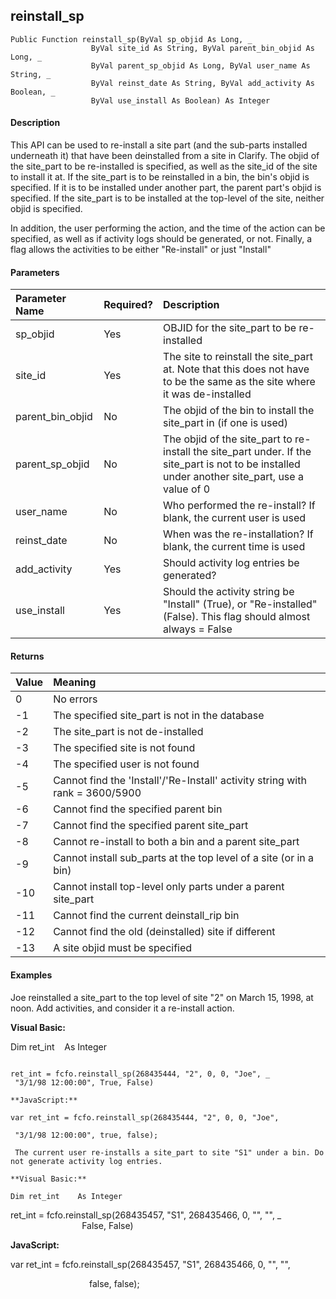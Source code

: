 reinstall_sp
------------

```
Public Function reinstall_sp(ByVal sp_objid As Long, _
                  ByVal site_id As String, ByVal parent_bin_objid As Long, _
                  ByVal parent_sp_objid As Long, ByVal user_name As String, _
                  ByVal reinst_date As String, ByVal add_activity As Boolean, _
                  ByVal use_install As Boolean) As Integer
```

#### Description

This API can be used to re-install a site part (and the sub-parts installed underneath it) that have been deinstalled from a site in Clarify. The objid of the site_part to be re-installed is specified, as well as the site_id of the site to install it at. If the site_part is to be reinstalled in a bin, the bin's objid is specified. If it is to be installed under another part, the parent part's objid is specified. If the site_part is to be installed at the top-level of the site, neither objid is specified.

In addition, the user performing the action, and the time of the action can be specified, as well as if activity logs should be generated, or not. Finally, a flag allows the activities to be either "Re-install" or just "Install"

#### Parameters

| Parameter Name | Required? | Description |
|:--- |:--- |:--- |
| sp_objid | Yes | OBJID for the site_part to be re-installed |
| site_id | Yes | The site to reinstall the site_part at. Note that this does not have to be the same as the site where it was de-installed |
| parent_bin_objid | No | The objid of the bin to install the site_part in (if one is used) |
| parent_sp_objid | No | The objid of the site_part to re-install the site_part under. If the site_part is not to be installed under another site_part, use a value of 0 |
| user_name | No | Who performed the re-install? If blank, the current user is used |
| reinst_date | No | When was the re-installation? If blank, the current time is used |
| add_activity | Yes | Should activity log entries be generated? |
| use_install | Yes | Should the activity string be "Install" (True), or "Re-installed" (False). This flag should almost always = False |

#### Returns

| Value | Meaning |
|:--- |:--- |
| 0 | No errors |
| -1 | The specified site_part is not in the database |
| -2 | The site_part is not de-installed |
| -3 | The specified site is not found |
| -4 | The specified user is not found |
| -5 | Cannot find the 'Install'/'Re-Install' activity string with rank = 3600/5900 |
| -6 | Cannot find the specified parent bin |
| -7 | Cannot find the specified parent site_part |
| -8 | Cannot re-install to both a bin and a parent site_part |
| -9 | Cannot install sub_parts at the top level of a site (or in a bin) |
| -10 | Cannot install top-level only parts under a parent site_part |
| -11 | Cannot find the current deinstall_rip bin |
| -12 | Cannot find the old (deinstalled) site if different |
| -13 | A site objid must be specified |

#### Examples

Joe reinstalled a site_part to the top level of site "2" on March 15, 1998, at noon. Add activities, and consider it a re-install action.

**Visual Basic:**

Dim ret_int    As Integer
```

ret_int = fcfo.reinstall_sp(268435444, "2", 0, 0, "Joe", _
 "3/1/98 12:00:00", True, False)

**JavaScript:**

var ret_int = fcfo.reinstall_sp(268435444, "2", 0, 0, "Joe",

 "3/1/98 12:00:00", true, false);

 The current user re-installs a site_part to site "S1" under a bin. Do not generate activity log entries.

**Visual Basic:**

Dim ret_int    As Integer
```

ret_int = fcfo.reinstall_sp(268435457, "S1", 268435466, 0, "", "", _
                             False, False)

**JavaScript:**

var ret_int = fcfo.reinstall_sp(268435457, "S1", 268435466, 0, "", "",

                                false, false);